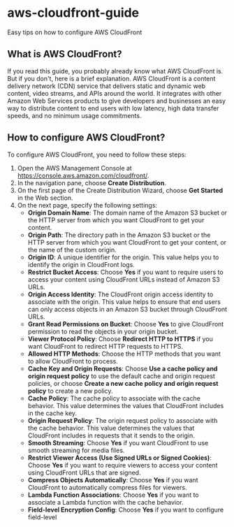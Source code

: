 # aws-cloudfront-guide
Easy tips on how to configure AWS CloudFront

## What is AWS CloudFront?
If you read this guide, you probably already know what AWS CloudFront is. But if you don't, here is a brief explanation. AWS CloudFront is a content delivery network (CDN) service that delivers static and dynamic web content, video streams, and APIs around the world. It integrates with other Amazon Web Services products to give developers and businesses an easy way to distribute content to end users with low latency, high data transfer speeds, and no minimum usage commitments.

## How to configure AWS CloudFront?
To configure AWS CloudFront, you need to follow these steps:

1. Open the AWS Management Console at https://console.aws.amazon.com/cloudfront/.
2. In the navigation pane, choose **Create Distribution**.
3. On the first page of the Create Distribution Wizard, choose **Get Started** in the Web section.
4. On the next page, specify the following settings:
   - **Origin Domain Name**: The domain name of the Amazon S3 bucket or the HTTP server from which you want CloudFront to get your content.
   - **Origin Path**: The directory path in the Amazon S3 bucket or the HTTP server from which you want CloudFront to get your content, or the name of the custom origin.
   - **Origin ID**: A unique identifier for the origin. This value helps you to identify the origin in CloudFront logs.
   - **Restrict Bucket Access**: Choose **Yes** if you want to require users to access your content using CloudFront URLs instead of Amazon S3 URLs.
   - **Origin Access Identity**: The CloudFront origin access identity to associate with the origin. This value helps to ensure that end users can only access objects in an Amazon S3 bucket through CloudFront URLs.
   - **Grant Read Permissions on Bucket**: Choose **Yes** to give CloudFront permission to read the objects in your origin bucket.
   - **Viewer Protocol Policy**: Choose **Redirect HTTP to HTTPS** if you want CloudFront to redirect HTTP requests to HTTPS.
   - **Allowed HTTP Methods**: Choose the HTTP methods that you want to allow CloudFront to process.
   - **Cache Key and Origin Requests**: Choose **Use a cache policy and origin request policy** to use the default cache and origin request policies, or choose **Create a new cache policy and origin request policy** to create a new policy.
   - **Cache Policy**: The cache policy to associate with the cache behavior. This value determines the values that CloudFront includes in the cache key.
   - **Origin Request Policy**: The origin request policy to associate with the cache behavior. This value determines the values that CloudFront includes in requests that it sends to the origin.
   - **Smooth Streaming**: Choose **Yes** if you want CloudFront to use smooth streaming for media files.
   - **Restrict Viewer Access (Use Signed URLs or Signed Cookies)**: Choose **Yes** if you want to require viewers to access your content using CloudFront URLs that are signed.
   - **Compress Objects Automatically**: Choose **Yes** if you want CloudFront to automatically compress files for viewers.
   - **Lambda Function Associations**: Choose **Yes** if you want to associate a Lambda function with the cache behavior.
   - **Field-level Encryption Config**: Choose **Yes** if you want to configure field-level
